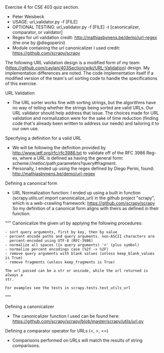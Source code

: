 Exercise 4 for CSE 403 quiz section.
- Peter Weisbeck
- USAGE: url_validator.py -f [FILE]
- OPTIONAL TESTING: url_validator.py -f [FILE] -t [canonicalizer, comparator, or validator]
- Regex for url validation credit: http://mathiasbynens.be/demo/url-regex (the one by @diegoperini)
- Module containing the url canonicalizer I used credit: https://github.com/scrapy/scrapy

The following URL validation design is a modified form of my team (https://github.com/caylan/403Section/wiki/URL-Validation) design. My implementation differences are noted. The code implementation itself if a modified version of the team's url sorting code to handle the specifications of this exercise.

URL Validation
- The URL sorter works fine with sorting strings, but the algorithms have no way of telling whether the strings being sorted are valid URLs. Our URL validator should help address that issue. The choices made for URL validation and normalization were for the sake of time reduction (finding code that's already been written to address our needs) and tailoring it to our own use.

Specifying a definition for a valid URL
- We will be following the definition provided by http://www.ietf.org/rfc/rfc3986.txt to validate off of the RFC 3986 Reg-ex, where a URL is defined as having the general form: scheme://netloc/path;parameters?query#fragment.
- Personally, I ended up using the regex defined by Diego Perini, found: http://mathiasbynens.be/demo/url-regex

Defining a canonical form
- URL Normalization function: I ended up using a built in function (scrapy.utils.url import canonicalize_url) in the github project "scrapy", which is a web-crawling framework: https://github.com/scrapy/scrapy
So my definition of a canonical form aligns with theirs as defined in their function:

"""
	Canonicalize the given url by applying the following procedures:

    - sort query arguments, first by key, then by value
    - percent encode paths and query arguments. non-ASCII characters are
      percent-encoded using UTF-8 (RFC-3986)
    - normalize all spaces (in query arguments) '+' (plus symbol)
    - normalize percent encodings case (%2f -> %2F)
    - remove query arguments with blank values (unless keep_blank_values is True)
    - remove fragments (unless keep_fragments is True)

    The url passed can be a str or unicode, while the url returned is always a
    str.

    For examples see the tests in scrapy.tests.test_utils_url
"""

Defining a canonicalizer
- The canonicalizer function I used can be found here: https://github.com/scrapy/scrapy/blob/master/scrapy/utils/url.py

Defining a comparator operator for URLs (<, >, ==)
- Comparisons performed on URLs will match the results of string comparisons.
